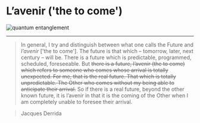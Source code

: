 # L’avenir ('the to come')

![quantum entanglement](https://www.johannesk.com/_image_cache/414c1106-76e4-4573-bc82-1f9cd9b73645.jpg)

<hr>

> In general, I try and distinguish between what one calls the Future and _l’avenir_ ['the to come']. The future is that which – tomorrow, later, next century – will be. There is a future which is predictable, programmed, scheduled, foreseeable. But <strike>there is a future, l’avenir (the to come) which refers to someone who comes whose arrival is totally unexpected. For me, that is the real future. That which is totally unpredictable. The Other who comes without my being able to anticipate their arrival.</strike> So if there is a real future, beyond the other known future, it is l’avenir in that it is the coming of the Other when I am completely unable to foresee their arrival.

> Jacques Derrida

